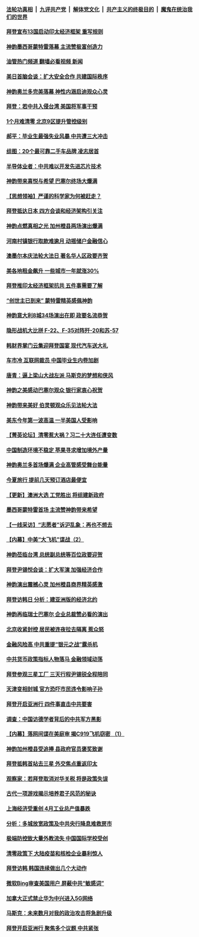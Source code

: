 ####  [法轮功真相](../../../../basic/blob/master/README.md?t=05232232) &nbsp;|&nbsp; [九评共产党](../../../../9ping.md/blob/master/README.md?t=05232232) &nbsp;|&nbsp; [解体党文化](../../../../jtdwh.md/blob/master/README.md?t=05232232)  &nbsp;|&nbsp; [共产主义的终极目的](../../../../gczydzjmd.md/blob/master/README.md?t=05232232) &nbsp;|&nbsp; [魔鬼在统治我们的世界](../../../../mgztzwmdsj.md/blob/master/README.md?t=05232232) 

#### [拜登宣布13国启动印太经济框架 重写规则](../pages/nf4514/n13743484.md?t=05232232) 

#### [神韵墨西哥蒙特雷落幕 主流赞极富创造力](../pages/nf4514/n13743491.md?t=05232232) 

#### [油管热门频道 翻墙必看视频 新闻](http://45.76.130.85:81/youtube.html?05232232)

#### [美日首脑会谈：扩大安全合作 共建国际秩序](../pages/nf4514/n13743420.md?t=05232232) 

#### [神韵奥兰多完美落幕 神性内涵启迪观众心灵](../pages/nf4514/n13743298.md?t=05232232) 

#### [拜登：若中共入侵台湾 美国将军事干预](../pages/nf4514/n13743353.md?t=05232232) 

#### [1个月难清零 北京9区提升管控级别](../pages/nf4514/n13743161.md?t=05232232) 

#### [郝平：毕业生最强失业风暴 中共遭三大冲击](../pages/nf4514/n13743057.md?t=05232232) 

#### [组图：20个最可靠二手车品牌 凌志居首](../pages/nf4514/n13738098.md?t=05232232) 

#### [半导体业者：中共难以开发先进芯片技术](../pages/nf4514/n13743079.md?t=05232232) 

#### [神韵带来喜悦与希望 巴塞尔终场大爆满](../pages/nf4514/n13743118.md?t=05232232) 

#### [【思想领袖】严谨的科学家为何被赶走？](../pages/nf4514/n13738767.md?t=05232232) 

#### [拜登抵达日本 四方会谈和经济架构引关注](../pages/nf4514/n13742788.md?t=05232232) 

#### [神韵点燃真相之光 加州橙县两场演出爆满](../pages/nf4514/n13742830.md?t=05232232) 

#### [河南村镇银行取款难逾月 动摇储户金融信心](../pages/nf4514/n13743006.md?t=05232232) 

#### [澳墨尔本庆法轮大法日 著名华人区政要齐贺](../pages/nf4514/n13742389.md?t=05232232) 

#### [美各地租金飙升 一些城市一年就涨30%](../pages/nf4514/n13743013.md?t=05232232) 

#### [拜登推印太经济框架抗共 五件事需要了解](../pages/nf4514/n13742522.md?t=05232232) 

#### [“创世主已到来” 蒙特雷精英感佩神韵](../pages/nf4514/n13742818.md?t=05232232) 

#### [神韵意大利8城34场演出在即 政要名流恭贺](../pages/nf4514/n13742862.md?t=05232232) 

#### [隐形战机大比拼 F-22、F-35对阵歼-20和苏-57](../pages/nf4514/n13730745.md?t=05232232) 

#### [韩财界掌门云集迎拜登国宴 现代汽车送大礼](../pages/nf4514/n13742913.md?t=05232232) 

#### [车市冷 互联网裁员 中国毕业生内卷加剧](../pages/nf4514/n13742607.md?t=05232232) 

#### [唐青：逼上梁山大战左派 马斯克的梦想和侠风](../pages/nf4514/n13742604.md?t=05232232) 

#### [神韵之美感动巴塞尔观众 银行家衷心祝贺](../pages/nf4514/n13742545.md?t=05232232) 

#### [神韵带来美好 伯灵顿观众乐见法轮大法](../pages/nf4514/n13742414.md?t=05232232) 

#### [美东今年第一波高温  一半美国人受影响](../pages/nf4514/n13742391.md?t=05232232) 

#### [【菁英论坛】清零惹大祸？习二十大连任遭变数](../pages/nf4514/n13742371.md?t=05232232) 

#### [中国制造环境不稳定 苹果寻求增加境外产量](../pages/nf4514/n13742351.md?t=05232232) 

#### [神韵奥兰多首场爆满 企业高管感受舞台能量](../pages/nf4514/n13742222.md?t=05232232) 

#### [今夏旅行 提前几天预订酒店最便宜](../pages/nf4514/n13742300.md?t=05232232) 

#### [【更新】澳洲大选 工党胜出 将组建新政府](../pages/nf4514/n13742149.md?t=05232232) 

#### [墨西哥蒙特雷首场 主流赞神韵带来希望](../pages/nf4514/n13742176.md?t=05232232) 

#### [【一线采访】“志愿者”诉沪乱象：再也不想去](../pages/nf4514/n13742250.md?t=05232232) 

#### [【内幕】中美“大飞机”谍战（2）](../pages/nf4514/n13742033.md?t=05232232) 

#### [神韵莅临台湾 总统副总统等百位政要迎贺](../pages/nf4514/n13741906.md?t=05232232) 

#### [拜登尹锡悦会谈：扩大军演 加强经济合作](../pages/nf4514/n13742175.md?t=05232232) 

#### [神韵​​​​演出震撼心灵 加州橙县商界精英感激](../pages/nf4514/n13742154.md?t=05232232) 

#### [拜登访韩日 分析：建亚洲版的经济北约](../pages/nf4514/n13741994.md?t=05232232) 

#### [神韵再临瑞士巴塞尔 企业总裁赞必看的演出](../pages/nf4514/n13742057.md?t=05232232) 

#### [北京收紧封控 居民被连夜拉去隔离 惹众怒](../pages/nf4514/n13741578.md?t=05232232) 

#### [金融风险高 中共重提“银元之战”露杀机](../pages/nf4514/n13742039.md?t=05232232) 

#### [中共货币政策指标人物落马 金融领域动荡](../pages/nf4514/n13741950.md?t=05232232) 

#### [拜登参观三星工厂 三天行程尹锡锐全程陪同](../pages/nf4514/n13741945.md?t=05232232) 

#### [天津变相封城 官方恐吓市民违令影响子孙](../pages/nf4514/n13741822.md?t=05232232) 

#### [拜登开启亚洲行 四件事直击中共要害](../pages/nf4514/n13741755.md?t=05232232) 

#### [调查：中国访德学者背后的中共军方黑影](../pages/nf4514/n13741472.md?t=05232232) 

#### [【内幕】落网间谍在美庭审 揭C919飞机窃密 （1）](../pages/nf4514/n13741269.md?t=05232232) 

#### [神韵加州橙县受追捧 县政府官员褒奖致谢](../pages/nf4514/n13741612.md?t=05232232) 

#### [拜登抵韩首站去三星 外交焦点重返印太](../pages/nf4514/n13741591.md?t=05232232) 

#### [观察家：若拜登取消对华关税 将是政策失误](../pages/nf4514/n13741274.md?t=05232232) 

#### [古代一项游戏揭示培养君子风范的秘诀](../pages/nf4514/n13740159.md?t=05232232) 

#### [上海经济受重创 4月工业总产值暴跌](../pages/nf4514/n13741423.md?t=05232232) 

#### [分析：多城放宽政策及中共央行降息难救房市](../pages/nf4514/n13741415.md?t=05232232) 

#### [极端防控致大量外教流失 中国国际学校受创](../pages/nf4514/n13741383.md?t=05232232) 

#### [清零政策下 大陆疫苗和核检企业暴利惊人](../pages/nf4514/n13741225.md?t=05232232) 

#### [拜登访韩 韩国连续做出几个大动作](../pages/nf4514/n13741304.md?t=05232232) 

#### [微软Bing审查美国用户 屏蔽中共“敏感词”](../pages/nf4514/n13741031.md?t=05232232) 

#### [加拿大正式禁止华为中兴进入5G网络](../pages/nf4514/n13741057.md?t=05232232) 

#### [马斯克：未来数月对我的政治攻击将急剧升级](../pages/nf4514/n13740174.md?t=05232232) 

#### [拜登开启亚洲行 聚焦多个议题 中共紧张](../pages/nf4514/n13740664.md?t=05232232) 

<img src='http://gfw-breaker.win/goodnews/indexes/nf4514.md' width='0px' height='0px'/>
